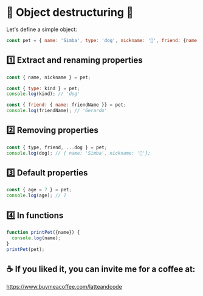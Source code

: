 # 👾 Object destructuring 👾


Let's define a simple object:

```js
const pet = { name: 'Simba', type: 'dog', nickname: '🦁', friend: {name: 'Gerardo'} };
```
## 1️⃣ Extract and renaming properties

```js
const { name, nickname } = pet;

const { type: kind } = pet;
console.log(kind); // 'dog'

const { friend: { name: friendName }} = pet;
console.log(friendName); // 'Gerardo'
```

## 2️⃣ Removing properties

```js
const { type, friend, ...dog } = pet;
console.log(dog); // { name: 'Simba', nickname: '🦁'};
```

## 3️⃣ Default properties

```js
const { age = 7 } = pet;
console.log(age); // 7
```

## 4️⃣ In functions

```js
function printPet({name}) {
  console.log(name);
}
printPet(pet);
```

## ☕️ If you liked it, you can invite me for a coffee at:

https://www.buymeacoffee.com/latteandcode